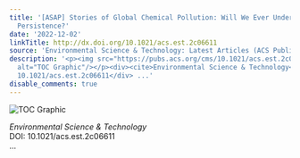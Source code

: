```yaml
---
title: '[ASAP] Stories of Global Chemical Pollution: Will We Ever Understand Environmental
  Persistence?'
date: '2022-12-02'
linkTitle: http://dx.doi.org/10.1021/acs.est.2c06611
source: 'Environmental Science & Technology: Latest Articles (ACS Publications)'
description: '<p><img src="https://pubs.acs.org/cms/10.1021/acs.est.2c06611/asset/images/medium/es2c06611_0003.gif"
  alt="TOC Graphic"/></p><div><cite>Environmental Science & Technology</cite></div><div>DOI:
  10.1021/acs.est.2c06611</div> ...'
disable_comments: true
---
```

<p><img src="https://pubs.acs.org/cms/10.1021/acs.est.2c06611/asset/images/medium/es2c06611_0003.gif" alt="TOC Graphic"/></p><div><cite>Environmental Science & Technology</cite></div><div>DOI: 10.1021/acs.est.2c06611</div> ...